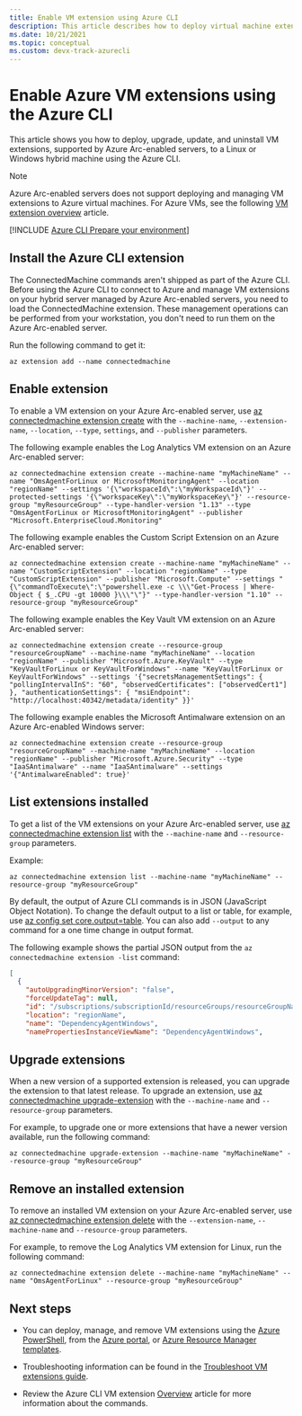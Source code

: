 ```yaml
---
title: Enable VM extension using Azure CLI
description: This article describes how to deploy virtual machine extensions to Azure Arc-enabled servers running in hybrid cloud environments using the Azure CLI.
ms.date: 10/21/2021
ms.topic: conceptual
ms.custom: devx-track-azurecli
---
```


# Enable Azure VM extensions using the Azure CLI

This article shows you how to deploy, upgrade, update, and uninstall VM extensions, supported by Azure Arc-enabled servers, to a Linux or Windows hybrid machine using the Azure CLI.

> [!NOTE]
> Azure Arc-enabled servers does not support deploying and managing VM extensions to Azure virtual machines. For Azure VMs, see the following [VM extension overview](../../virtual-machines/extensions/overview.md) article.

[!INCLUDE [Azure CLI Prepare your environment](../../../includes/azure-cli-prepare-your-environment.md)]

## Install the Azure CLI extension

The ConnectedMachine commands aren't shipped as part of the Azure CLI. Before using the Azure CLI to connect to Azure and manage VM extensions on your hybrid server managed by Azure Arc-enabled servers, you need to load the ConnectedMachine extension. These management operations can be performed from your workstation, you don't need to run them on the Azure Arc-enabled server.

Run the following command to get it:

```azurecli
az extension add --name connectedmachine
```

## Enable extension

To enable a VM extension on your Azure Arc-enabled server, use [az connectedmachine extension create](/cli/azure/connectedmachine/extension#az_connectedmachine_extension_create) with the `--machine-name`, `--extension-name`, `--location`, `--type`, `settings`, and `--publisher` parameters.

The following example enables the Log Analytics VM extension on an Azure Arc-enabled server:

```azurecli
az connectedmachine extension create --machine-name "myMachineName" --name "OmsAgentForLinux or MicrosoftMonitoringAgent" --location "regionName" --settings '{\"workspaceId\":\"myWorkspaceId\"}' --protected-settings '{\"workspaceKey\":\"myWorkspaceKey\"}' --resource-group "myResourceGroup" --type-handler-version "1.13" --type "OmsAgentForLinux or MicrosoftMonitoringAgent" --publisher "Microsoft.EnterpriseCloud.Monitoring" 
```

The following example enables the Custom Script Extension on an Azure Arc-enabled server:

```azurecli
az connectedmachine extension create --machine-name "myMachineName" --name "CustomScriptExtension" --location "regionName" --type "CustomScriptExtension" --publisher "Microsoft.Compute" --settings "{\"commandToExecute\":\"powershell.exe -c \\\"Get-Process | Where-Object { $_.CPU -gt 10000 }\\\"\"}" --type-handler-version "1.10" --resource-group "myResourceGroup"
```

The following example enables the Key Vault VM extension on an Azure Arc-enabled server:

```azurecli
az connectedmachine extension create --resource-group "resourceGroupName" --machine-name "myMachineName" --location "regionName" --publisher "Microsoft.Azure.KeyVault" --type "KeyVaultForLinux or KeyVaultForWindows" --name "KeyVaultForLinux or KeyVaultForWindows" --settings '{"secretsManagementSettings": { "pollingIntervalInS": "60", "observedCertificates": ["observedCert1"] }, "authenticationSettings": { "msiEndpoint": "http://localhost:40342/metadata/identity" }}'
```

The following example enables the Microsoft Antimalware extension on an Azure Arc-enabled Windows server:

```azurecli
az connectedmachine extension create --resource-group "resourceGroupName" --machine-name "myMachineName" --location "regionName" --publisher "Microsoft.Azure.Security" --type "IaaSAntimalware" --name "IaaSAntimalware" --settings '{"AntimalwareEnabled": true}'
```

## List extensions installed

To get a list of the VM extensions on your Azure Arc-enabled server, use [az connectedmachine extension list](/cli/azure/connectedmachine/extension#az_connectedmachine_extension_list) with the `--machine-name` and `--resource-group` parameters.

Example:

```azurecli
az connectedmachine extension list --machine-name "myMachineName" --resource-group "myResourceGroup"
```

By default, the output of Azure CLI commands is in JSON (JavaScript Object Notation). To change the default output to a list or table, for example, use [az config set core.output=table](/cli/azure/reference-index). You can also add `--output` to any command for a one time change in output format.

The following example shows the partial JSON output from the `az connectedmachine extension -list` command:

```json
[
  {
    "autoUpgradingMinorVersion": "false",
    "forceUpdateTag": null,
    "id": "/subscriptions/subscriptionId/resourceGroups/resourceGroupName/providers/Microsoft.HybridCompute/machines/SVR01/extensions/DependencyAgentWindows",
    "location": "regionName",
    "name": "DependencyAgentWindows",
    "namePropertiesInstanceViewName": "DependencyAgentWindows",
```

## Upgrade extensions

When a new version of a supported extension is released, you can upgrade the extension to that latest release. To upgrade an extension, use [az connectedmachine upgrade-extension](/cli/azure/connectedmachine) with the `--machine-name` and `--resource-group` parameters.

For example, to upgrade one or more extensions that have a newer version available, run the following command:

```azurecli
az connectedmachine upgrade-extension --machine-name "myMachineName" --resource-group "myResourceGroup" 
```

## Remove an installed extension

To remove an installed VM extension on your Azure Arc-enabled server, use [az connectedmachine extension delete](/cli/azure/connectedmachine/extension#az_connectedmachine_extension_delete) with the `--extension-name`, `--machine-name` and `--resource-group` parameters.

For example, to remove the Log Analytics VM extension for Linux, run the following command:

```azurecli
az connectedmachine extension delete --machine-name "myMachineName" --name "OmsAgentForLinux" --resource-group "myResourceGroup"
```

## Next steps

- You can deploy, manage, and remove VM extensions using the [Azure PowerShell](manage-vm-extensions-powershell.md), from the [Azure portal](manage-vm-extensions-portal.md), or [Azure Resource Manager templates](manage-vm-extensions-template.md).

- Troubleshooting information can be found in the [Troubleshoot VM extensions guide](troubleshoot-vm-extensions.md).

- Review the Azure CLI VM extension [Overview](/cli/azure/connectedmachine/extension) article for more information about the commands.
